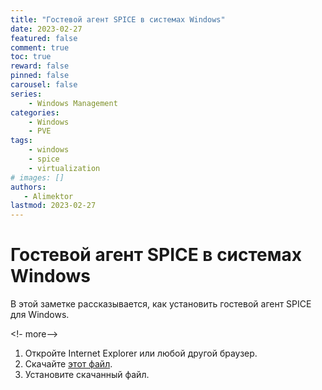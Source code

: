 ```yaml
---
title: "Гостевой агент SPICE в системах Windows"
date: 2023-02-27
featured: false
comment: true
toc: true
reward: false
pinned: false
carousel: false
series:
    - Windows Management
categories:
    - Windows
    - PVE
tags:
    - windows
    - spice
    - virtualization
# images: []
authors:
   - Alimektor
lastmod: 2023-02-27
---
```


# Гостевой агент SPICE в системах Windows #

В этой заметке рассказывается, как установить гостевой агент SPICE для Windows.

<!- more-->

1. Откройте Internet Explorer или любой другой браузер.
2. Скачайте [этот файл](https://www.spice-space.org/download/windows/spice-guest-tools/spice-guest-tools-latest.exe).
3. Установите скачанный файл.
